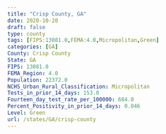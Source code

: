 ```yaml
---
title: "Crisp County, GA"
date: 2020-10-20
draft: false
type: county
tags: [FIPS:13081.0,FEMA:4.0,Micropolitan,Green]
categories: [GA]
County: Crisp County
State: GA
FIPS: 13081.0
FEMA_Region: 4.0
Population: 22372.0
NCHS_Urban_Rural_Classification: Micropolitan
Tests_in_prior_14_days: 153.0
Fourteen_day_test_rate_per_100000: 684.0
Percent_Positivity_in_prior_14_days: 0.046
Level: Green
url: /states/GA/crisp-county
---
```




